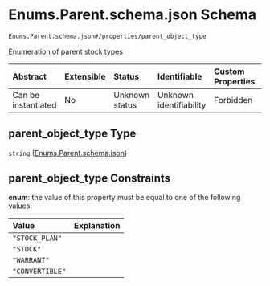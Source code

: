 # Enums.Parent.schema.json Schema

```txt
Enums.Parent.schema.json#/properties/parent_object_type
```

Enumeration of parent stock types

| Abstract            | Extensible | Status         | Identifiable            | Custom Properties | Additional Properties | Access Restrictions | Defined In                                                                                  |
| :------------------ | :--------- | :------------- | :---------------------- | :---------------- | :-------------------- | :------------------ | :------------------------------------------------------------------------------------------ |
| Can be instantiated | No         | Unknown status | Unknown identifiability | Forbidden         | Allowed               | none                | [StockParent.schema.json\*](../schema/types/StockParent.schema.json "open original schema") |

## parent_object_type Type

`string` ([Enums.Parent.schema.json](stockparent-properties-enumsparentschemajson.md))

## parent_object_type Constraints

**enum**: the value of this property must be equal to one of the following values:

| Value           | Explanation |
| :-------------- | :---------- |
| `"STOCK_PLAN"`  |             |
| `"STOCK"`       |             |
| `"WARRANT"`     |             |
| `"CONVERTIBLE"` |             |
